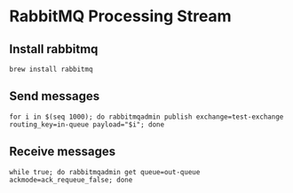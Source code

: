 # RabbitMQ Processing Stream

## Install rabbitmq

`brew install rabbitmq`

## Send messages

`for i in $(seq 1000); do rabbitmqadmin publish exchange=test-exchange routing_key=in-queue payload="$i"; done`

## Receive messages

`while true; do rabbitmqadmin get queue=out-queue ackmode=ack_requeue_false; done`
